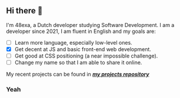 ## Hi there 👋

I'm 48exa, a Dutch developer studying Software Development.
I am a developer since 2021, I am fluent in English and my goals are:
 - [ ] Learn more language, especially low-level ones.
 - [x] Get decent at JS and basic front-end web development.
 - [ ] Get good at CSS positioning (a near impossible challenge).
 - [ ] Change my name so that I am able to share it online.

 My recent projects can be found in ***[my projects repository](https://github.com/48exa/projects)***

### Yeah
